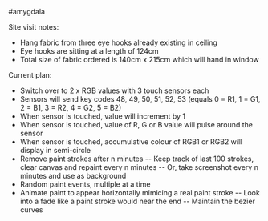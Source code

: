 #amygdala 

Site visit notes:
- Hang fabric from three eye hooks already existing in ceiling
- Eye hooks are sitting at a length of 124cm
- Total size of fabric ordered is 140cm x 215cm which will hand in window

Current plan:
- Switch over to 2 x RGB values with 3 touch sensors each
- Sensors will send key codes 48, 49, 50, 51, 52, 53 (equals 0 = R1, 1 = G1, 2 = B1, 3 = R2, 4 = G2, 5 = B2)
- When sensor is touched, value will increment by 1
- When sensor is touched, value of R, G or B value will pulse around the sensor
- When sensor is touched, accumulative colour of RGB1 or RGB2 will display in semi-circle
- Remove paint strokes after n minutes
-- Keep track of last 100 strokes, clear canvas and repaint every n minutes
-- Or, take screenshot every n minutes and use as background
- Random paint events, multiple at a time 
- Animate paint to appear horizontally mimicing a real paint stroke
-- Look into a fade like a paint stroke would near the end
-- Maintain the bezier curves